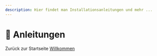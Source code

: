 ```yaml
---
description: Hier findet man Installationsanleitungen und mehr ...
---
```


# 💚 Anleitungen

Zurück zur Startseite [Willkommen](http://localhost:5000/s/fMOVwgeasRBY5e1QEIbK/ "mention")
